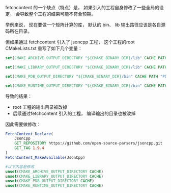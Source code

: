 fetchcontent 的一个缺点（特点）是， 如果引入的工程自身修改了一些全局的设定， 会导致整个工程的结果可能不符合预期。

举例来说， 现在要做一个矩阵计算的库， 默认的 bin、 lib 输出路径应该是各自源码所在目录。

但如果通过 fetchcontent 引入了 jsoncpp 工程， 这个工程的root CMakeLists.txt 重写了如下几个变量：
```cmake
set(CMAKE_ARCHIVE_OUTPUT_DIRECTORY "${CMAKE_BINARY_DIR}/lib" CACHE PATH "Archive output dir.")

set(CMAKE_LIBRARY_OUTPUT_DIRECTORY "${CMAKE_BINARY_DIR}/lib" CACHE PATH "Library output dir.")

set(CMAKE_PDB_OUTPUT_DIRECTORY "${CMAKE_BINARY_DIR}/bin" CACHE PATH "PDB (MSVC debug symbol) output dir.")

set(CMAKE_RUNTIME_OUTPUT_DIRECTORY "${CMAKE_BINARY_DIR}/bin" CACHE PATH "Executable/dll output dir.")
```

导致的结果：
- root 工程的输出目录被改掉
- 后续通过fetchcontent 引入的工程， 编译输出的目录也被改掉

因此需要做修改：
```cmake
FetchContent_Declare(
    JsonCpp
    GIT_REPOSITORY https://github.com/open-source-parsers/jsoncpp.git
    GIT_TAG 1.9.4
)
FetchContent_MakeAvailable(JsonCpp)

#以下内容是修改
unset(CMAKE_ARCHIVE_OUTPUT_DIRECTORY CACHE)
unset(CMAKE_LIBRARY_OUTPUT_DIRECTORY CACHE)
unset(CMAKE_PDB_OUTPUT_DIRECTORY CACHE)
unset(CMAKE_RUNTIME_OUTPUT_DIRECTORY CACHE)
```